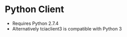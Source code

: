 Python Client
================================================

* Requires Python 2.7.4
* Alternatively tciaclient3 is compatible with Python 3


